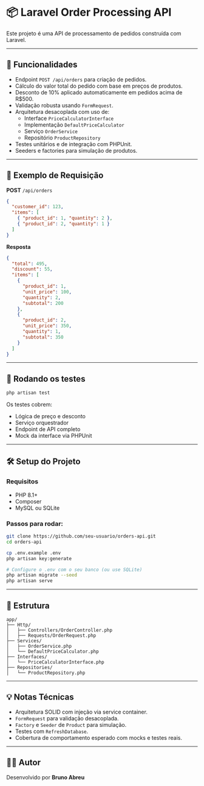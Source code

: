 # 📦 Laravel Order Processing API

Este projeto é uma API de processamento de pedidos construída com Laravel.

---

## 🚀 Funcionalidades

- Endpoint `POST /api/orders` para criação de pedidos.
- Cálculo do valor total do pedido com base em preços de produtos.
- Desconto de 10% aplicado automaticamente em pedidos acima de R$500.
- Validação robusta usando `FormRequest`.
- Arquitetura desacoplada com uso de:
  - Interface `PriceCalculatorInterface`
  - Implementação `DefaultPriceCalculator`
  - Serviço `OrderService`
  - Repositório `ProductRepository`
- Testes unitários e de integração com PHPUnit.
- Seeders e factories para simulação de produtos.

---

## 📎 Exemplo de Requisição

**POST** `/api/orders`

```json
{
  "customer_id": 123,
  "items": [
    { "product_id": 1, "quantity": 2 },
    { "product_id": 2, "quantity": 1 }
  ]
}
```

**Resposta**

```json
{
  "total": 495,
  "discount": 55,
  "items": [
    {
      "product_id": 1,
      "unit_price": 100,
      "quantity": 2,
      "subtotal": 200
    },
    {
      "product_id": 2,
      "unit_price": 350,
      "quantity": 1,
      "subtotal": 350
    }
  ]
}
```

---

## 🧪 Rodando os testes

```bash
php artisan test
```

Os testes cobrem:

- Lógica de preço e desconto
- Serviço orquestrador
- Endpoint de API completo
- Mock da interface via PHPUnit

---

## 🛠️ Setup do Projeto

### Requisitos

- PHP 8.1+
- Composer
- MySQL ou SQLite

### Passos para rodar:

```bash
git clone https://github.com/seu-usuario/orders-api.git
cd orders-api

cp .env.example .env
php artisan key:generate

# Configure o .env com o seu banco (ou use SQLite)
php artisan migrate --seed
php artisan serve
```

---

## 📁 Estrutura

```
app/
├── Http/
│   ├── Controllers/OrderController.php
│   ├── Requests/OrderRequest.php
├── Services/
│   ├── OrderService.php
│   └── DefaultPriceCalculator.php
├── Interfaces/
│   └── PriceCalculatorInterface.php
├── Repositories/
│   └── ProductRepository.php
```

---

## 💡 Notas Técnicas

- Arquitetura SOLID com injeção via service container.
- `FormRequest` para validação desacoplada.
- `Factory` e `Seeder` de `Product` para simulação.
- Testes com `RefreshDatabase`.
- Cobertura de comportamento esperado com mocks e testes reais.

---

## 👨‍💻 Autor

Desenvolvido por **Bruno Abreu** 

